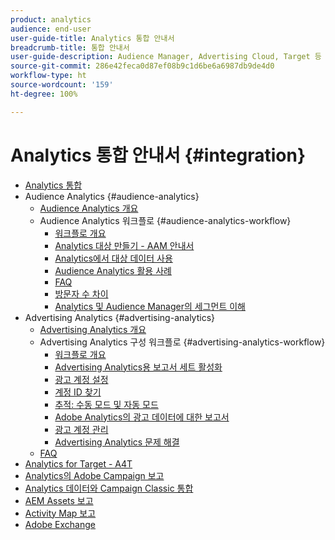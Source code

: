 ```yaml
---
product: analytics
audience: end-user
user-guide-title: Analytics 통합 안내서
breadcrumb-title: 통합 안내서
user-guide-description: Audience Manager, Advertising Cloud, Target 등 다른 Adobe Experience Cloud 솔루션과의 통합을 구성합니다.
source-git-commit: 286e42feca0d87ef08b9c1d6be6a6987db9de4d0
workflow-type: ht
source-wordcount: '159'
ht-degree: 100%

---
```



# Analytics 통합 안내서 {#integration}

+ [Analytics 통합](home.md)
+ Audience Analytics {#audience-analytics}
   + [Audience Analytics 개요](c-audience-analytics/mc-audiences-aam.md)
   + Audience Analytics 워크플로 {#audience-analytics-workflow}
      + [워크플로 개요](c-audience-analytics/c-workflow/audiences-workflow.md)
      + [Analytics 대상 만들기 - AAM 안내서](https://experienceleague.adobe.com/docs/audience-manager/user-guide/features/destinations/experience-cloud-destinations/create-analytics-destination.html?lang=ko-KR)
      + [Analytics에서 대상 데이터 사용](c-audience-analytics/c-workflow/use-audience-data-analytics.md)
      + [Audience Analytics 활용 사례](c-audience-analytics/aam-audience-use-cases.md)
      + [FAQ](c-audience-analytics/mc-audiences-faqs.md)
      + [방문자 수 차이](c-audience-analytics/visitor-count-reconciliation.md)
      + [Analytics 및 Audience Manager의 세그먼트 이해](c-audience-analytics/aam-analytics-segments.md)
+ Advertising Analytics {#advertising-analytics}
   + [Advertising Analytics 개요](c-advertising-analytics/overview.md)
   + Advertising Analytics 구성 워크플로 {#advertising-analytics-workflow}
      + [워크플로 개요](c-advertising-analytics/c-adanalytics-workflow/aa-workflow.md)
      + [Advertising Analytics용 보고서 세트 활성화](c-advertising-analytics/c-adanalytics-workflow/aa-provision-rs.md)
      + [광고 계정 설정](c-advertising-analytics/c-adanalytics-workflow/aa-create-ad-account.md)
      + [계정 ID 찾기](c-advertising-analytics/c-adanalytics-workflow/aa-locate-account-id.md)
      + [추적: 수동 모드 및 자동 모드](c-advertising-analytics/c-adanalytics-workflow/aa-manual-vs-automatic-tracking.md)
      + [Adobe Analytics의 광고 데이터에 대한 보고서](c-advertising-analytics/c-adanalytics-workflow/aa-report-ad-data-an.md)
      + [광고 계정 관리](c-advertising-analytics/c-adanalytics-workflow/aa-manage-ad-accounts.md)
      + [Advertising Analytics 문제 해결](c-advertising-analytics/c-adanalytics-workflow/aa-troubleshooting.md)
   + [FAQ](c-advertising-analytics/aa-faq.md)
+ [Analytics for Target - A4T](https://experienceleague.adobe.com/docs/target/using/integrate/a4t/a4t.html?lang=ko-KR)
+ [Analytics의 Adobe Campaign 보고](adobe-campaign.md)
+ [Analytics 데이터와 Campaign Classic 통합](analytics-to-campaign-classic.md)
+ [AEM Assets 보고](aem-assets-reporting.md)
+ [Activity Map 보고](activitmap-reporting.md)
+ [Adobe Exchange](https://www.adobeexchange.com/experiencecloud.analytics.html#product)
